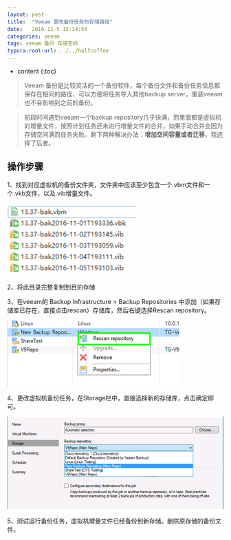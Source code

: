 ```yaml
---
layout: post
title:  "Veeam 更改备份任务的存储路径"
date:   2016-11-5 15:14:54
categories: veeam
tags: veeam 备份 存储空间
typora-root-url: ../../halfcoffee
---
```


* content
{:toc}
>  Veeam 备份是比较灵活的一个备份软件，每个备份文件和备份任务信息都保存在相同的路径，可以方便将任务导入其他backup server，重装veeam也不会影响到之前的备份。

> 前段时间遇到veeam一个backup repository几乎快满，而里面都是虚拟机的增量文件，按照计划任务还未进行增量文件的合并，如果手动合并会因为存储空间满而任务失败。剩下两种解决办法：**增加空间容量或者迁移**。我选择了后者。

## 操作步骤

1、找到对应虚拟机的备份文件夹，文件夹中应该至少包含一个.vbm文件和一个.vkb文件，以及.vib增量文件。

<img src="/pics/veeam1.png" width="300">

2、将此目录完整复制到目的存储

3、在veeam的 Backup Infrastructure > Backup Repositories 中添加（如果存储库已存在，直接点击rescan）存储库，然后右键选择Rescan repository。

<img src="/pics/veeam2.png" width="400">

4、更改虚拟机备份任务，在Storage栏中，直接选择新的存储库，点击确定即可。

<img src="/pics/veeam3.png" width="600">

 5、测试运行备份任务，虚拟机增量文件已经备份到新存储。删除原存储的备份文件。

